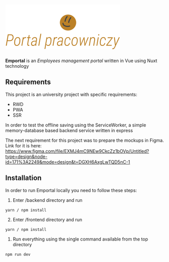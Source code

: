 # ![alt text](./frontend/assets/images/logo.svg)

**Emportal** is an *Employees management portal* written in Vue using Nuxt technology

## Requirements

This project is an university project with specific requirements:
- RWD
- PWA
- SSR

In order to test the offline saving using the ServiceWorker, a simple memory-database based backend service written in express

The next requirement for this project was to prepare the mockups in Figma.
Link for it is here: https://www.figma.com/file/EXMJ4mC9NEw9CkcZz1bOVp/Untitled?type=design&node-id=171%3A2249&mode=design&t=DGXH6AxgLwTQD5nC-1

## Installation

In order to run Emportal locally you need to follow these steps:

1. Enter /backend directory and run
```
yarn / npm install
```

2. Enter /frontend directory and run
```
yarn / npm install
```

1. Run everything using the single command available from the top directory
```
npm run dev
```

